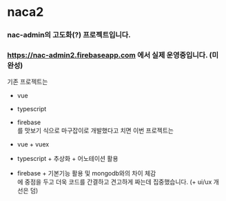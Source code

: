 # naca2

### nac-admin의 고도화(?) 프로젝트입니다.
### https://nac-admin2.firebaseapp.com 에서 실제 운영중입니다. (미완성)

기존 프로젝트는 <br/>
- vue
- typescript
- firebase <br/>
를 맛보기 식으로 마구잡이로 개발했다고 치면 이번 프로젝트는 <br/>

- vue + vuex
- typescript + 추상화 + 어노테이션 활용
- firebase + 기본기능 활용 및 mongodb와의 차이 체감 <br/>
에 중점을 두고 더욱 코드를 간결하고 견고하게 짜는데 집중했습니다. (+ ui/ux 개선은 덤)
